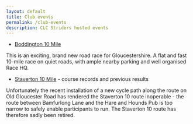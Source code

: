 ```yaml
---
layout: default
title: Club events
permalink: /club-events
description: CLC Striders hosted events
---
```


- [Boddington 10 Mile](/boddington-10)

This is an exciting, brand new road race for Gloucestershire. A flat and fast 10-mile race on quiet roads, with ample nearby parking and well organised Race HQ. 

- [Staverton 10 Mile](/staverton-10) - course records and previous results

Unfortunately the recent installation of a new cycle path along the route on Old Gloucester Road has rendered the Staverton 10 route inoperable - the route between Bamfurlong Lane and the Hare and Hounds Pub is too narrow to safely enable participants to run. The Staverton 10 route has therefore sadly been retired.
